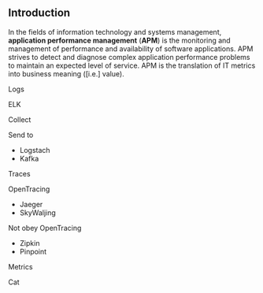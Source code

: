 ## Introduction

In the fields of information technology and systems management,
**application performance management** (**APM**) is the monitoring and management of performance and availability of software applications.
APM strives to detect and diagnose complex application performance problems to maintain an expected level of service.
APM is the translation of IT metrics into business meaning ([i.e.] value).

Logs

ELK

Collect

Send to

- Logstach
- Kafka

Traces

OpenTracing

- Jaeger
- SkyWaljing

Not obey OpenTracing

- Zipkin
- Pinpoint

Metrics

Cat

